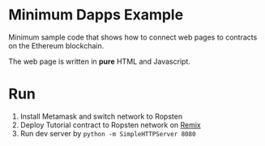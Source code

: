 # Minimum Dapps Example

Minimum sample code that shows how to connect web pages to contracts on the Ethereum blockchain.

The web page is written in **pure** HTML and Javascript.

# Run

1. Install Metamask and switch network to Ropsten
2. Deploy Tutorial contract to Ropsten network on [Remix](//remix.ethereum.org)
3. Run dev server by `python -m SimpleHTTPServer 8080`

